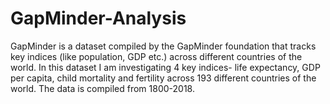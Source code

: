 # GapMinder-Analysis
GapMinder is a dataset compiled by the GapMinder foundation that tracks key indices (like population, GDP etc.) across different countries of the world. In this dataset I am investigating 4 key indices- life expectancy, GDP per capita, child mortality and fertility across 193 different countries of the world. The data is compiled from 1800-2018.
